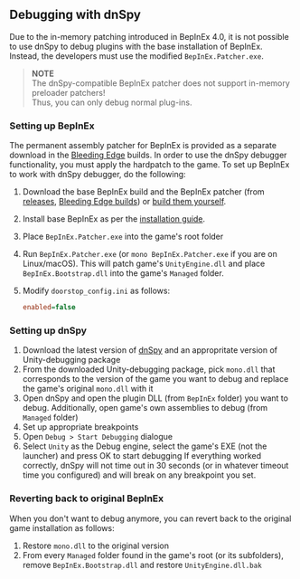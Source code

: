 ## Debugging with dnSpy

Due to the in-memory patching introduced in BepInEx 4.0, it is not possible to use dnSpy to debug plugins with the base installation of BepInEx. Instead, the developers must use the modified `BepInEx.Patcher.exe`.
> **NOTE**  
> The dnSpy-compatible BepInEx patcher does not support in-memory preloader patchers!  
> Thus, you can only debug normal plug-ins.

### Setting up BepInEx

The permanent assembly patcher for BepInEx is provided as a separate download in the [Bleeding Edge](http://bepisbuilds.dyn.mk/bepinex_be) builds. In order to use the dnSpy debugger functionality, you must apply the hardpatch to the game.
To set up BepInEx to work with dnSpy debugger, do the following:
1. Download the base BepInEx build and the BepInEx patcher (from [releases](https://github.com/BepInEx/BepInEx/releases), [Bleeding Edge builds](http://bepisbuilds.dyn.mk/bepinex_be)) or  [build them yourself](<xref:building>).
2. Install base BepInEx as per the [installation guide](<xref:installation>).
3. Place `BepInEx.Patcher.exe` into the game's root folder
4. Run `BepInEx.Patcher.exe` (or `mono BepInEx.Patcher.exe` if you are on Linux/macOS). This will patch game's `UnityEngine.dll` and place `BepInEx.Bootstrap.dll` into the game's `Managed` folder.
5. Modify `doorstop_config.ini` as follows: 

    ```ini
    enabled=false
    ```

### Setting up dnSpy

1. Download the latest version of [dnSpy](https://github.com/0xd4d/dnSpy/releases) and an appropritate version of Unity-debugging package
2. From the downloaded Unity-debugging package, pick `mono.dll` that corresponds to the version of the game you want to debug and replace the game's original `mono.dll` with it
3. Open dnSpy and open the plugin DLL (from `BepInEx` folder) you want to debug. Additionally, open game's own assemblies to debug (from `Managed` folder)
4. Set up appropriate breakpoints
5. Open `Debug > Start Debugging` dialogue
6. Select `Unity` as the Debug engine, select the game's EXE (not the launcher) and press OK to start debugging
If everything worked correctly, dnSpy will not time out in 30 seconds (or in whatever timeout time you configured) and will break on any breakpoint you set.

### Reverting back to original BepInEx

When you don't want to debug anymore, you can revert back to the original game installation as follows:
1. Restore `mono.dll` to the original version
2. From every `Managed` folder found in the game's root (or its subfolders), remove `BepInEx.Bootstrap.dll` and restore `UnityEngine.dll.bak`